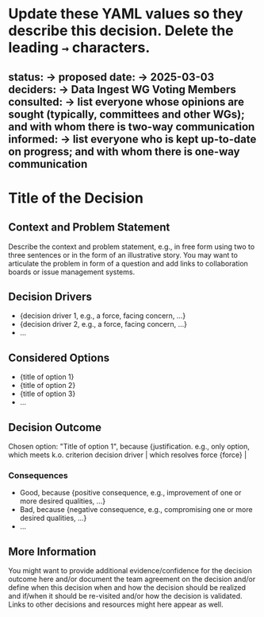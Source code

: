 # Update these YAML values so they describe this decision. Delete the leading `→` characters.
status: → proposed 
date: → 2025-03-03
deciders: → Data Ingest WG Voting Members
consulted: → list everyone whose opinions are sought (typically, committees and other WGs); and with whom there is two-way communication
informed: → list everyone who is kept up-to-date on progress; and with whom there is one-way communication
---
# Title of the Decision

## Context and Problem Statement

Describe the context and problem statement, e.g., in free form using two to three sentences or in the form of an illustrative story.
You may want to articulate the problem in form of a question and add links to collaboration boards or issue management systems.

## Decision Drivers

* {decision driver 1, e.g., a force, facing concern, …}
* {decision driver 2, e.g., a force, facing concern, …}
* … 

## Considered Options

* {title of option 1}
* {title of option 2}
* {title of option 3}
* … 

## Decision Outcome

Chosen option: "Title of option 1", because
{justification. e.g., only option, which meets k.o. criterion decision driver | which resolves force {force} |


### Consequences

* Good, because {positive consequence, e.g., improvement of one or more desired qualities, …}
* Bad, because {negative consequence, e.g., compromising one or more desired qualities, …}
* … <!-- numbers of consequences can vary -->

## More Information

You might want to provide additional evidence/confidence for the decision outcome here and/or
document the team agreement on the decision and/or define when this decision when and how the decision should be 
realized and if/when it should be re-visited and/or how the decision is validated. Links to other decisions and 
resources might here appear as well.